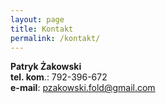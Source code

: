 ```yaml
---
layout: page
title: Kontakt
permalink: /kontakt/
---
```


**Patryk Żakowski**  
**tel. kom**.: 792-396-672  
**e-mail**: pzakowski.fold@gmail.com
